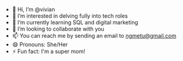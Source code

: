 - 👋 Hi, I’m @vivian
- 👀 I’m interested in delving fully into tech roles
- 🌱 I’m currently learning SQL and digital marketing
- 💞️ I’m looking to collaborate with you
- 📫 You can reach me by sending an email to ngmetu@gmail.com
- 😄 Pronouns: She/Her
- ⚡ Fun fact: I'm a super mom!

<!---
vivian123n/vivian123n is a ✨ special ✨ repository because its `README.md` (this file) appears on your GitHub profile.
You can click the Preview link to take a look at your changes.
--->
